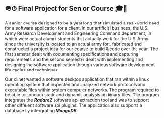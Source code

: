 ## 🪖⏱ Final Project for Senior Course 🎓🏁

A senior course designed to be a year long that simulated a real-world need for a software application for a client. 
In our artificial business, the U.S. Army Research Development and Engineering Command department, in which were actual alumni students that actually 
work for the U.S. Army since the university is located to an actual army fort, fabricated and constructed a project idea for our course to build & code over
the year. The first semster dealt with documenting specifications and capturing requirements and the second semester dealt with implementing and designing the 
software application through various software development life cycles and techniques.

Our clinet wanted a software desktop application that ran within a linux operating system that inspected and analyzed network protocols and executable files
within system computer networks. The program required to be able to conduct static and dynamic analysis on binary files. The program integrates the ***Radare2***
software api extraction tool and was to support other different software api plugins. The application also supports a database by intergrating ***MongoDB***. 
